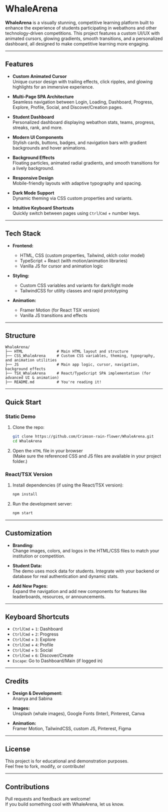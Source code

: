 # WhaleArena

**WhaleArena** is a visually stunning, competitive learning platform built to enhance the experience of students participating in webathons and other technology-driven competitions. This project features a custom UI/UX with animated cursors, glowing gradients, smooth transitions, and a personalized dashboard, all designed to make competitive learning more engaging.

---

## Features

- **Custom Animated Cursor**  
  Unique cursor design with trailing effects, click ripples, and glowing highlights for an immersive experience.

- **Multi-Page SPA Architecture**  
  Seamless navigation between Login, Loading, Dashboard, Progress, Explore, Profile, Social, and Discover/Creation pages.

- **Student Dashboard**  
  Personalized dashboard displaying webathon stats, teams, progress, streaks, rank, and more.

- **Modern UI Components**  
  Stylish cards, buttons, badges, and navigation bars with gradient backgrounds and hover animations.

- **Background Effects**  
  Floating particles, animated radial gradients, and smooth transitions for a lively background.

- **Responsive Design**  
  Mobile-friendly layouts with adaptive typography and spacing.

- **Dark Mode Support**  
  Dynamic theming via CSS custom properties and variants.

- **Intuitive Keyboard Shortcuts**  
  Quickly switch between pages using `Ctrl`/`Cmd` + number keys.

---

## Tech Stack

- **Frontend:**  
  - HTML, CSS (custom properties, Tailwind, oklch color model)
  - TypeScript + React (with motion/animation libraries)
  - Vanilla JS for cursor and animation logic

- **Styling:**  
  - Custom CSS variables and variants for dark/light mode
  - TailwindCSS for utility classes and rapid prototyping

- **Animation:**  
  - Framer Motion (for React TSX version)
  - Vanilla JS transitions and effects

---

## Structure

```
WhaleArena/
├── HTML               # Main HTML layout and structure
├── CSS_WhaleArena     # Custom CSS variables, theming, typography, and animation utilities
├── JS                 # Main app logic, cursor, navigation, background effects
├── TSX_WhaleArena     # React/TypeScript SPA implementation (for advanced UI & animation)
├── README.md          # You're reading it!
```

---

## Quick Start

### Static Demo

1. Clone the repo:
    ```bash
    git clone https://github.com/Crimson-rain-flower/WhaleArena.git
    cd WhaleArena
    ```

2. Open the `HTML` file in your browser  
   (Make sure the referenced CSS and JS files are available in your project folder.)

### React/TSX Version

1. Install dependencies (if using the React/TSX version):
    ```bash
    npm install
    ```

2. Run the development server:
    ```bash
    npm start
    ```



---

## Customization

- **Branding:**  
  Change images, colors, and logos in the HTML/CSS files to match your institution or competition.

- **Student Data:**  
  The demo uses mock data for students. Integrate with your backend or database for real authentication and dynamic stats.

- **Add New Pages:**  
  Expand the navigation and add new components for features like leaderboards, resources, or announcements.

---

## Keyboard Shortcuts

- `Ctrl`/`Cmd` + `1`: Dashboard
- `Ctrl`/`Cmd` + `2`: Progress
- `Ctrl`/`Cmd` + `3`: Explore
- `Ctrl`/`Cmd` + `4`: Profile
- `Ctrl`/`Cmd` + `5`: Social
- `Ctrl`/`Cmd` + `6`: Discover/Create
- `Escape`: Go to Dashboard/Main (if logged in)

---

## Credits

- **Design & Development:**  
  Ananya and Sabina

- **Images:**  
  Unsplash (whale images), Google Fonts (Inter), Pinterest, Canva

- **Animation:**  
  Framer Motion, TailwindCSS, custom JS, Pinterest, Figma

---

## License

This project is for educational and demonstration purposes.  
Feel free to fork, modify, or contribute!

---

## Contributions

Pull requests and feedback are welcome!  
If you build something cool with WhaleArena, let us know.
